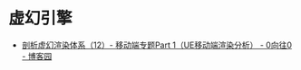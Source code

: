 # 虚幻引擎


- [剖析虚幻渲染体系（12）- 移动端专题Part 1（UE移动端渲染分析） - 0向往0 - 博客园](https://www.cnblogs.com/timlly/p/15511402.html#1223-ground-truth-ambient-occlusion)